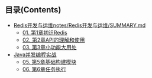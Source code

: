 ## 目录(Contents)

- [Redis开发与运维notes/Redis开发与运维/SUMMARY.md]()
  - [01. 第1章初识Redis](notes/Redis开发与运维/md/第1章初识Redis.md)
  - [02. 第2章API的理解和使用](notes/Redis开发与运维/md/第2章API的理解和使用.md)
  - [03. 第3章小功能大用处](notes/Redis开发与运维/md/第3章小功能大用处.md)
- [Java并发编程实战]()
  - [05. 第5章基础构建模块](notes/Java并发编程实战/md/第5章基础构建模块.md)
  - [06. 第6章任务执行](notes/Java并发编程实战/md/第6章任务执行.md)

